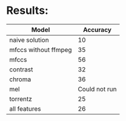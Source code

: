 # Results:
| Model               |Accuracy|
|---------------------|--|
|naive solution|10|
|mfccs without ffmpeg |35|
|mfccs |56|
|contrast |32|
|chroma |36|
|mel  |Could not run|
|torrentz  |25|
|all features|26|
